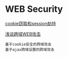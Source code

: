 # WEB Security

	
[cookie窃取和session劫持](http://blogread.cn/it/article/6919?f=sa)


[浅谈跨域WEB攻击](http://www.80sec.com/cross_domain_attack.html)
	
	基于cookie安全的跨域攻击
	基于ajax跨域设置的跨域攻击
	